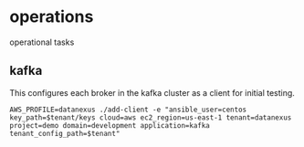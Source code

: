 # operations
operational tasks

## kafka
This configures each broker in the kafka cluster as a client for initial testing.

    AWS_PROFILE=datanexus ./add-client -e "ansible_user=centos key_path=$tenant/keys cloud=aws ec2_region=us-east-1 tenant=datanexus project=demo domain=development application=kafka tenant_config_path=$tenant"